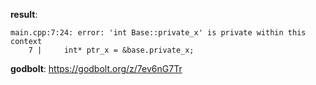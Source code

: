 **result**:
```
main.cpp:7:24: error: 'int Base::private_x' is private within this context
    7 |     int* ptr_x = &base.private_x;
```
**godbolt**: https://godbolt.org/z/7ev6nG7Tr